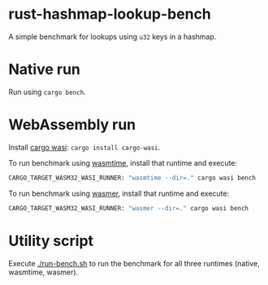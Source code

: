 # rust-hashmap-lookup-bench
A simple benchmark for lookups using `u32` keys in a hashmap.

# Native run
Run using `cargo bench`.

# WebAssembly run
Install [cargo wasi](https://github.com/bytecodealliance/cargo-wasi): `cargo install cargo-wasi`.

To run benchmark using [wasmtime](https://wasmtime.dev/), install that runtime and execute:

```sh
CARGO_TARGET_WASM32_WASI_RUNNER: "wasmtime --dir=." cargo wasi bench
```

To run benchmark using [wasmer](https://wasmer.io/), install that runtime and execute:

```sh
CARGO_TARGET_WASM32_WASI_RUNNER: "wasmer --dir=." cargo wasi bench
```

# Utility script
Execute [./run-bench.sh](run-bench.sh) to run the benchmark for all three runtimes (native, wasmtime, wasmer).
